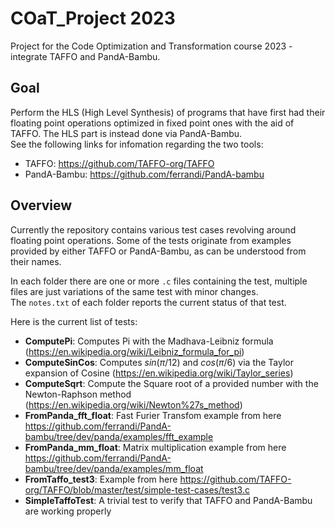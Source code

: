 # COaT_Project 2023
Project for the Code Optimization and Transformation course 2023 - integrate TAFFO and PandA-Bambu.

## Goal

Perform the HLS (High Level Synthesis) of programs that have first had their floating point operations optimized in fixed point ones with the aid of TAFFO. The HLS part is instead done via PandA-Bambu. <br>
See the following links for infomation regarding the two tools:
- TAFFO: https://github.com/TAFFO-org/TAFFO
- PandA-Bambu: https://github.com/ferrandi/PandA-bambu

## Overview

Currently the repository contains various test cases revolving around floating point operations. Some of the tests originate from examples provided by either TAFFO or PandA-Bambu, as can be understood from their names.

In each folder there are one or more `.c` files containing the test, multiple files are just variations of the same test with minor changes. <br>
The `notes.txt` of each folder reports the current status of that test.

Here is the current list of tests:

- **ComputePi**: Computes Pi with the Madhava-Leibniz formula (https://en.wikipedia.org/wiki/Leibniz_formula_for_pi)
- **ComputeSinCos**: Computes $sin(\pi/12)$ and $cos(\pi/6)$ via the Taylor expansion of Cosine (https://en.wikipedia.org/wiki/Taylor_series)
- **ComputeSqrt**: Compute the Square root of a provided number with the Newton-Raphson method (https://en.wikipedia.org/wiki/Newton%27s_method)
- **FromPanda_fft_float**: Fast Furier Transfom example from here https://github.com/ferrandi/PandA-bambu/tree/dev/panda/examples/fft_example
- **FromPanda_mm_float**: Matrix multiplication example from here https://github.com/ferrandi/PandA-bambu/tree/dev/panda/examples/mm_float
- **FromTaffo_test3**: Example from here https://github.com/TAFFO-org/TAFFO/blob/master/test/simple-test-cases/test3.c
- **SimpleTaffoTest**: A trivial test to verify that TAFFO and PandA-Bambu are working properly